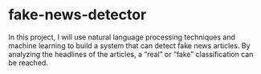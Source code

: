# fake-news-detector
In this project, I will use natural language processing techniques and machine learning to build a system that can detect fake news articles. By analyzing the headlines of the articles, a “real” or “fake” classification can be reached.
